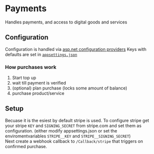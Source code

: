 # Payments
Handles payments, and access to digital goods and services

## Configuration
Configuration is handled via [asp.net configuration providers](https://docs.microsoft.com/en-us/aspnet/core/fundamentals/configuration/?view=aspnetcore-5.0#environment-variables)
Keys with defaults are set in [`appsettings.json`](appsettings.json)

### How purchases work
1. Start top up 
2. wait till payment is verified
3. (optional) plan purchase (locks some amount of balance)
4. purchase product/service 

## Setup
Becuase it is the esiest by default stripe is used. 
To configure stripe get your stripe `KEY` and `SIGNING_SECRET` from stripe.com and set them as configuration. 
(either modify appsettings.json or set the enviromentvariables `STRIPE__KEY` and `STRIPE__SIGNING_SECRET`)  
Next create a webhook callback to `/Callback/stripe` that triggers on confirmed purchase.